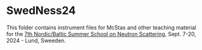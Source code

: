 # SwedNess24
This folder contains instrument files for McStas and other teaching material for the [7th Nordic/Baltic Summer School on Neutron Scattering](https://eventsignup.ku.dk/7thnordicbalticsummerschoolofneutronscattering/conference), Sept. 7-20, 2024 - Lund, Sweeden.
